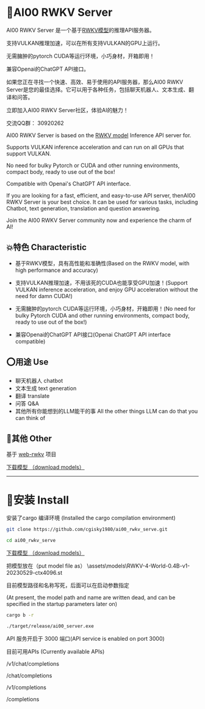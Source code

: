 # 💯AI00 RWKV Server

AI00 RWKV Server 是一个基于[RWKV模型](https://github.com/BlinkDL/ChatRWKV)的推理API服务器。

支持VULKAN推理加速，可以在所有支持VULKAN的GPU上运行。

无需臃肿的pytorch CUDA等运行环境，小巧身材，开箱即用！

兼容Openai的ChatGPT API接口。

如果您正在寻找一个快速、高效、易于使用的API服务器，那么AI00 RWKV Server是您的最佳选择。它可以用于各种任务，包括聊天机器人、文本生成、翻译和问答。

立即加入AI00 RWKV Server社区，体验AI的魅力！

交流QQ群： 30920262



AI00 RWKV Server is based on the [RWKV model](https://github.com/BlinkDL/ChatRWKV) Inference API server for.

Supports VULKAN inference acceleration and can run on all GPUs that support VULKAN.

No need for bulky Pytorch or CUDA and other running environments, compact body, ready to use out of the box!

Compatible with Openai's ChatGPT API interface.

If you are looking for a fast, efficient, and easy-to-use API server, thenAI00 RWKV Server is your best choice. It can be used for various tasks, including Chatbot, text generation, translation and question answering.

Join the AI00 RWKV Server community now and experience the charm of AI!

## 💥特色 Characteristic

- 基于RWKV模型，具有高性能和准确性(Based on the RWKV model, with high performance and accuracy)

- 支持VULKAN推理加速，不用该死的CUDA也能享受GPU加速！(Support VULKAN inference acceleration, and enjoy GPU acceleration without the need for damn CUDA!)
- 无需臃肿的pytorch CUDA等运行环境，小巧身材，开箱即用！(No need for bulky Pytorch CUDA and other running environments, compact body, ready to use out of the box!)
- 兼容Openai的ChatGPT API接口(Openai ChatGPT API interface compatible)

## ⭕用途 Use

- 聊天机器人   chatbot
- 文本生成   text generation
- 翻译  translate
- 问答 Q&A
- 其他所有你能想到的LLM能干的事 All the other things LLM can do that you can think of

## 👻其他 Other

基于 [web-rwkv](https://github.com/cryscan/web-rwkv) 项目

[下载模型 （download models）](https://huggingface.co/cgisky/RWKV-safetensors-fp16)



------

[^1]: haha



# 📜**安装** Install

安装了cargo 编译环境 (Installed the cargo compilation environment)

```bash
git clone https://github.com/cgisky1980/ai00_rwkv_serve.git

cd ai00_rwkv_serve
```
[下载模型 （download models）](https://huggingface.co/cgisky/RWKV-safetensors-fp16)

把模型放在（put model file as）  \assets\models\RWKV-4-World-0.4B-v1-20230529-ctx4096.st

目前模型路径和名称写死，后面可以在启动参数指定

(At present, the model path and name are written dead, and can be specified in the startup parameters later on)

```bash
cargo b -r

./target/release/ai00_server.exe

```

API 服务开启于 3000 端口(API service is enabled on port 3000)

目前可用APIs (Currently available APIs)

/v1/chat/completions

/chat/completions

/v1/completions

/completions